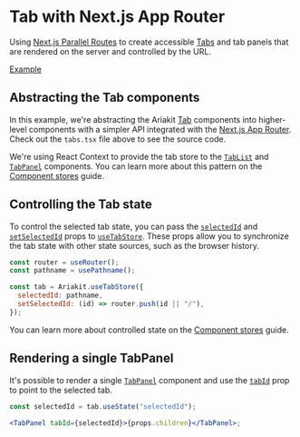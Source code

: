 # Tab with Next.js App Router

<p data-description>
  Using <a href="https://nextjs.org/docs/app/building-your-application/routing/parallel-routes">Next.js Parallel Routes</a> to create accessible <a href="/components/tab">Tabs</a> and tab panels that are rendered on the server and controlled by the URL.
</p>

<a href="./layout.tsx" data-playground>Example</a>

## Abstracting the Tab components

In this example, we're abstracting the Ariakit [Tab](/components/tab) components into higher-level components with a simpler API integrated with the [Next.js App Router](https://nextjs.org/docs/api-reference/next/router). Check out the `tabs.tsx` file above to see the source code.

We're using React Context to provide the tab store to the [`TabList`](/apis/tab-list) and [`TabPanel`](/apis/tab-panel) components. You can learn more about this pattern on the [Component stores](/guide/component-stores#using-react-context) guide.

## Controlling the Tab state

To control the selected tab state, you can pass the [`selectedId`](/apis/tab-store#selectedid) and [`setSelectedId`](/apis/tab-store#setselectedid) props to [`useTabStore`](/apis/tab-store). These props allow you to synchronize the tab state with other state sources, such as the browser history.

```jsx {5,6}
const router = useRouter();
const pathname = usePathname();

const tab = Ariakit.useTabStore({
  selectedId: pathname,
  setSelectedId: (id) => router.push(id || "/"),
});
```

You can learn more about controlled state on the [Component stores](/guide/component-stores#controlled-state) guide.

## Rendering a single TabPanel

It's possible to render a single [`TabPanel`](/apis/tab-panel) component and use the [`tabId`](/apis/tab-panel#tabid) prop to point to the selected tab.

```jsx
const selectedId = tab.useState("selectedId");

<TabPanel tabId={selectedId}>{props.children}</TabPanel>;
```
